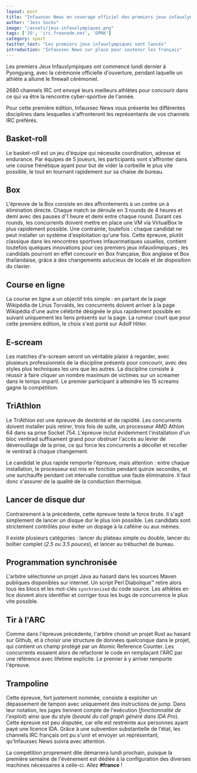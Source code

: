 ```yaml
---
layout: post
title: "Infauxsec News en coverage officiel des premiers jeux infauxlympiques"
author: "Jess Socks"
image: "/assets/jeux-infauxlympiques.png"
tags: ['JO', 'irc.freenode.net', 'DPRK']
category: sport
twitter_text: "Les premiers jeux infauxlympiques sont lancés"
introduction: "Infauxsec News sur place pour soutenir les français"
---
```


Les premiers Jeux Infauxlympiques ont commencé lundi dernier à Pyongyang,
avec la cérémonie officielle d'ouverture, pendant laquelle un
athlète a allumé le firewall cérémoniel.

2680 channels IRC ont envoyé leurs meilleurs athlètes pour concourir dans ce qui
va être la rencontre cyber-sportive de l'année.

Pour cette première édition, Infauxsec News vous présente les différentes
disciplines dans lesquelles s'affronteront les représentants de vos channels IRC
préférés.

## Basket-roll

Le basket-roll est un jeu d'équipe qui nécessite coordination, adresse et
endurance. Par équipes de 5 joueurs, les participants vont s'affronter dans une
course frénétique ayant pour but de vider la corbeille le plus vite possible, le
tout en tournant rapidement sur sa chaise de bureau.

## Box

L'épreuve de la Box consiste en des affrontements à un contre un à élimination
directe. Chaque match se déroule en 3 rounds de 4 heures et demi avec des pauses
d'1 heure et demi entre chaque round. Durant ces rounds, les concurrents doivent
mettre en place une VM via VirtualBox le plus rapidement possible. Une
contrainte, toutefois : chaque candidat ne peut installer un système
d'exploitation qu'une fois. Cette épreuve, plutôt classique dans les rencontres
sportives infauxrmatiques usuelles, contient toutefois quelques innovations pour
ces premiers jeux infauxlimpiques ; les candidats pourront en effet concourir en
Box française, Box anglaise et Box thaïlandaise, grâce à des changements
astucieux de locale et de disposition du clavier.

## Course en ligne

La course en ligne a un objectif très simple : en partant de la page Wikipédia
de Linus Torvalds, les concurrents doivent arriver à la page Wikipédia d'une
autre célébrité désignée le plus rapidement possible en suivant uniquement les
liens présents sur la page. La rumeur court que pour cette première édition, le
choix s'est porté sur Adolf Hitler.

## E-scream

Les matches d'e-scream seront un véritable plaisir à regarder, avec plusieurs
professionnels de la discipline présents pour concourir, avec des styles plus
techniques les uns que les autres. La discipline consiste à réussir à faire
cliquer un nombre maximum de victimes sur un screamer dans le temps imparti. Le
premier participant à atteindre les 15 screams gagne la compétition.

## TriAthlon

Le TriAthlon est une épreuve de dextérité et de rapidité. Les concurrents
doivent installer puis retirer, trois fois de suite, un processeur
AMD Athlon 64 dans sa prise Socket 754. L'épreuve inclut évidemment
l'installation d'un bloc ventirad suffisament grand
pour obstruer l'accès au levier de déverouillage de la prise, ce qui force
les concurrents a décoller et recoller le ventirad à chaque changement.

Le candidat le plus rapide remporte l'épreuve, mais attention : 
entre chaque installation, le processeur est mis en fonction pendant
quinze secondes, et une surchauffe pendant cet intervalle constitue
une faute éliminatoire. Il faut donc s'assurer de la qualité de la
conduction thermique.

## Lancer de disque dur

Contrairement à la précédente, cette épreuve teste la force brute.
Il s'agit simplement de lancer un disque dur le plus loin possible.
Les candidats sont strictement contrôlés pour éviter un dopage à
la caféine ou aux mèmes. 

Il existe plusieurs catégories : lancer du plateau simple ou double,
lancer du boîtier complet (*2.5 ou 3.5 pouces*), et lancer au
trébuchet de bureau.

## Programmation synchronisée

L'arbitre sélectionne un projet Java au hasard dans les sources
Maven publiques disponibles sur internet. Un script Perl Diabolique™
retire alors tous les blocs et les mot-clés `synchronized` du
code source. Les athlètes en lice doivent alors identifier et corriger
tous les bugs de concurrence le plus vite possible.

## Tir à l'ARC

Comme dans l'épreuve précédente, l'arbitre choisit un projet Rust au hasard sur Github,
et à choisir une structure de données quelconque dans le projet, qui
contient un champ protégé par un Atomic Reference Counter. Les concurrents
essaient alors de refactorer le code en remplaçant l'ARC par une référence
avec lifetime explicite. Le premier à y arriver remporte l'épreuve.

## Trampoline

Cette épreuve, fort justement nommée, consiste à exploiter un dépassement de
tampon avec uniquement des instructions de jump. Dans leur notation, les juges
tiennent compte de l'exécution (*fonctionnalité de l'exploit*) ainsi que du
style (*beauté du call graph généré dans IDA Pro*). Cette épreuve est peu
disputée, car elle est restreinte aux personnes ayant payé une licence IDA.
Grâce à une subvention substantielle de l'état, les channels IRC français ont pu
s'unir et envoyer un représentant, qu'Infauxsec News suivra avec attention.

La compétition proprement dite démarrera lundi prochain, puisque la première
semaine de l'événement est dédiée à la configuration des diverses machines
nécessaires à celle-ci. Allez **#france** !
